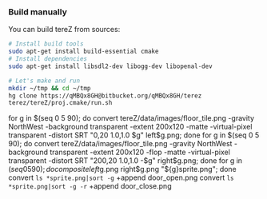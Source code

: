 ### Build manually
You can build tereZ from sources:
```bash
# Install build tools
sudo apt-get install build-essential cmake
# Install dependencies
sudo apt-get install libsdl2-dev libogg-dev libopenal-dev

# Let's make and run
mkdir ~/tmp && cd ~/tmp
hg clone https://qMBQx8GH@bitbucket.org/qMBQx8GH/terez
terez/tereZ/proj.cmake/run.sh

```
for g in $(seq 0 5 90); do convert tereZ/data/images/floor_tile.png -gravity NorthWest -background transparent -extent 200x120 -matte -virtual-pixel transparent -distort SRT "0,20 1.0,1.0 $g" left$g.png; done
for g in $(seq 0 5 90); do convert tereZ/data/images/floor_tile.png -gravity NorthWest -background transparent -extent 200x120 -flop -matte -virtual-pixel transparent -distort SRT "200,20 1.0,1.0 -$g" right$g.png; done
for g in $(seq 0 5 90); do composite left$g.png right$g.png "${g}sprite.png"; done
convert `ls *sprite.png|sort -g` +append door_open.png
convert `ls *sprite.png|sort -g -r` +append door_close.png



